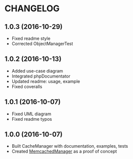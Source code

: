 CHANGELOG
=========

1.0.3 (2016-10-29)
------------------
* Fixed readme style
* Corrected ObjectManagerTest

1.0.2 (2016-10-13)
------------------
* Added use-case diagram
* Integrated phpDocumentator
* Updated readme: usage, example
* Fixed coveralls

1.0.1 (2016-10-07)
------------------
* Fixed UML diagram
* Fixed readme typos

1.0.0 (2016-10-07)
------------------
* Built CacheManager with documentation, examples, tests
* Created [MemcachedManager](https://github.com/picamator/MemcachedManager) as a proof of concept
